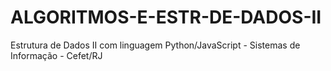 # ALGORITMOS-E-ESTR-DE-DADOS-II
 Estrutura de Dados II com linguagem Python/JavaScript - Sistemas de Informação - Cefet/RJ

